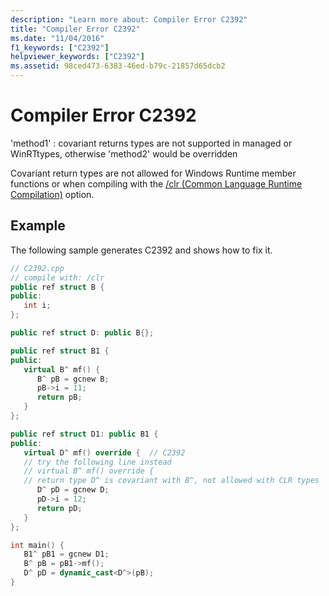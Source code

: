 ```yaml
---
description: "Learn more about: Compiler Error C2392"
title: "Compiler Error C2392"
ms.date: "11/04/2016"
f1_keywords: ["C2392"]
helpviewer_keywords: ["C2392"]
ms.assetid: 98ced473-6383-46ed-b79c-21857d65dcb2
---
```

# Compiler Error C2392

'method1' : covariant returns types are not supported in managed or WinRTtypes, otherwise 'method2' would be overridden

Covariant return types are not allowed for Windows Runtime member functions or when compiling with the [/clr (Common Language Runtime Compilation)](../../build/reference/clr-common-language-runtime-compilation.md) option.

## Example

The following sample generates C2392 and shows how to fix it.

```cpp
// C2392.cpp
// compile with: /clr
public ref struct B {
public:
   int i;
};

public ref struct D: public B{};

public ref struct B1 {
public:
   virtual B^ mf() {
      B^ pB = gcnew B;
      pB->i = 11;
      return pB;
   }
};

public ref struct D1: public B1 {
public:
   virtual D^ mf() override {  // C2392
   // try the following line instead
   // virtual B^ mf() override {
   // return type D^ is covariant with B^, not allowed with CLR types
      D^ pD = gcnew D;
      pD->i = 12;
      return pD;
   }
};

int main() {
   B1^ pB1 = gcnew D1;
   B^ pB = pB1->mf();
   D^ pD = dynamic_cast<D^>(pB);
}
```
